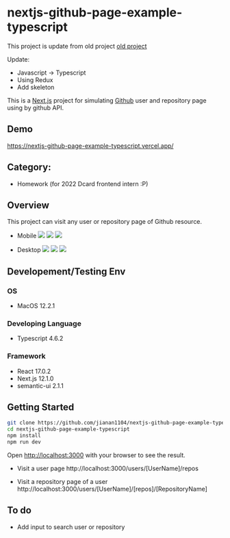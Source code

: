 nextjs-github-page-example-typescript
===
This project is update from old project [old project](https://github.com/jianan1104/nextjs-github-page-example) 

Update:
- Javascript -> Typescript
- Using Redux
- Add skeleton

This is a [Next.js](https://nextjs.org/) project for simulating [Github](https://github.com/) user and repository page using by github API.

## Demo

https://nextjs-github-page-example-typescript.vercel.app/

## Category:
- Homework (for 2022 Dcard frontend intern :P)

## Overview
This project can visit any user or repository page of Github resource.

- Mobile
![](https://i.imgur.com/HtD7Bxu.png)
![](https://i.imgur.com/1QOhic5.png)
![](https://i.imgur.com/yLehl3b.png)

- Desktop
![](https://i.imgur.com/3yie7r5.png)
![](https://i.imgur.com/TOW9nCb.png)
![](https://i.imgur.com/wOIqCly.png)

## Developement/Testing Env
### OS
- MacOS 12.2.1
### Developing Language
- Typescript 4.6.2
### Framework
- React 17.0.2
- Next.js 12.1.0
- semantic-ui 2.1.1

## Getting Started

```bash
git clone https://github.com/jianan1104/nextjs-github-page-example-typescript.git
cd nextjs-github-page-example-typescript
npm install
npm run dev
```

Open [http://localhost:3000](http://localhost:3000) with your browser to see the result.

- Visit a user page
http://localhost:3000/users/[UserName]/repos

- Visit a repository page of a user
http://localhost:3000/users/[UserName]/[repos]/[RepositoryName]


## To do 
- Add input to search user or repository


